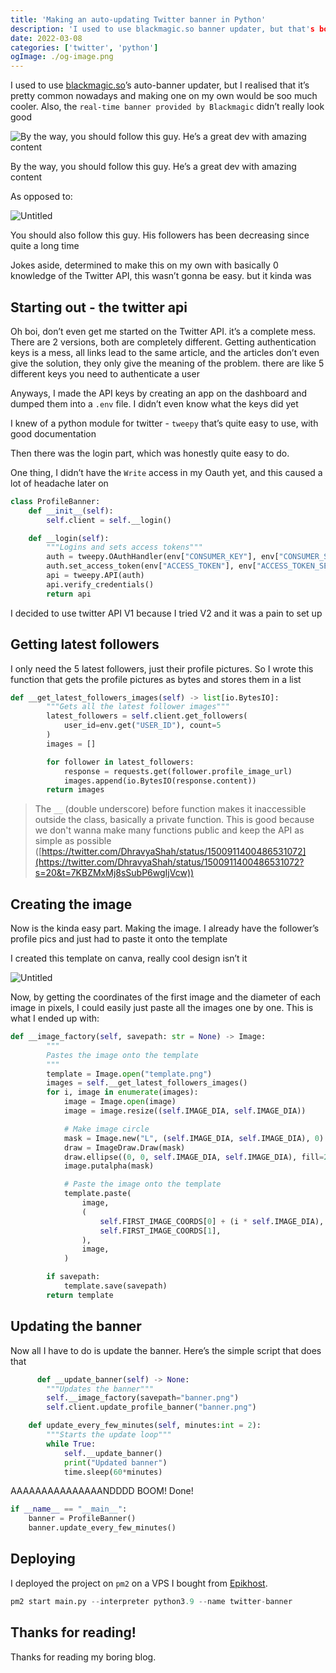 ```yaml
---
title: 'Making an auto-updating Twitter banner in Python'
description: 'I used to use blackmagic.so banner updater, but that's boring. So I made my own.'
date: 2022-03-08
categories: ['twitter', 'python']
ogImage: ./og-image.png
---
```


I used to use [blackmagic.so](https://blackmagic.so)’s auto-banner updater, but I realised that it’s pretty common nowadays and making one on my own would be soo much cooler. Also, the `real-time banner provided by Blackmagic` didn’t really look good 

![By the way, you should follow this guy. He’s a great dev with amazing content](Untitled.png)

By the way, you should follow this guy. He’s a great dev with amazing content

As opposed to:

![Untitled](Untitled%201.png)

You should also follow this guy. His followers has been decreasing since quite a long time 

Jokes aside, determined to make this on my own with basically 0 knowledge of the Twitter API, this wasn’t gonna be easy. but it kinda was

## Starting out - the twitter api

Oh boi, don’t even get me started on the Twitter API. it’s a complete mess. There are 2 versions, both are completely different. Getting authentication keys is a mess, all links lead to the same article, and the articles don’t even give the solution, they only give the meaning of the problem. there are like 5 different keys you need to authenticate a user

Anyways, I made the API keys by creating an app on the dashboard and dumped them into a `.env` file. I didn’t even know what the keys did yet

I knew of a python module for twitter - `tweepy` that’s quite easy to use, with good documentation

Then there was the login part, which was honestly quite easy to do. 

One thing, I didn’t have the `Write` access in my Oauth yet, and this caused a lot of headache later on

```python
class ProfileBanner:
    def __init__(self):
        self.client = self.__login()

    def __login(self):
        """Logins and sets access tokens"""
        auth = tweepy.OAuthHandler(env["CONSUMER_KEY"], env["CONSUMER_SECRET"])
        auth.set_access_token(env["ACCESS_TOKEN"], env["ACCESS_TOKEN_SECRET"])
        api = tweepy.API(auth)
        api.verify_credentials()
        return api
```

I decided to use twitter API V1 because I tried V2 and it was a pain to set up

## Getting latest followers

I only need the 5 latest followers, just their profile pictures. So I wrote this function that gets the profile pictures as bytes and stores them in a list 

```python
def __get_latest_followers_images(self) -> list[io.BytesIO]:
        """Gets all the latest follower images"""
        latest_followers = self.client.get_followers(
            user_id=env.get("USER_ID"), count=5
        )
        images = []

        for follower in latest_followers:
            response = requests.get(follower.profile_image_url)
            images.append(io.BytesIO(response.content))
        return images
```

> The `__` (double underscore) before function makes it inaccessible outside the class, basically a private function. This is good because we don't wanna make many functions public and keep the API as simple as possible ([https://twitter.com/DhravyaShah/status/1500911400486531072](https://twitter.com/DhravyaShah/status/1500911400486531072?s=20&t=7KBZMxMj8sSubP6wgIjVcw))
> 

## Creating the image

Now is the kinda easy part. Making the image. I already have the follower’s profile pics and just had to paste it onto the template 

I created this template on canva, really cool design isn’t it

![Untitled](Untitled%202.png)

Now, by getting the coordinates of the first image and the diameter of each image in pixels, I could easily just paste all the images one by one. This is what I ended up with:

```python
def __image_factory(self, savepath: str = None) -> Image:
        """
        Pastes the image onto the template
        """
        template = Image.open("template.png")
        images = self.__get_latest_followers_images()
        for i, image in enumerate(images):
            image = Image.open(image)
            image = image.resize((self.IMAGE_DIA, self.IMAGE_DIA))

            # Make image circle
            mask = Image.new("L", (self.IMAGE_DIA, self.IMAGE_DIA), 0)
            draw = ImageDraw.Draw(mask)
            draw.ellipse((0, 0, self.IMAGE_DIA, self.IMAGE_DIA), fill=255)
            image.putalpha(mask)

            # Paste the image onto the template
            template.paste(
                image,
                (
                    self.FIRST_IMAGE_COORDS[0] + (i * self.IMAGE_DIA),
                    self.FIRST_IMAGE_COORDS[1],
                ),
                image,
            )

        if savepath:
            template.save(savepath)
        return template
```

## Updating the banner

Now all I have to do is update the banner. Here’s the simple script that does that

```python
	  def __update_banner(self) -> None:
        """Updates the banner"""
        self.__image_factory(savepath="banner.png")
        self.client.update_profile_banner("banner.png")

    def update_every_few_minutes(self, minutes:int = 2):
        """Starts the update loop"""
        while True:
            self.__update_banner()
            print("Updated banner")
            time.sleep(60*minutes)
```

AAAAAAAAAAAAAAANDDDD BOOM! Done!

```python
if __name__ == "__main__":
    banner = ProfileBanner()
    banner.update_every_few_minutes()
```

## Deploying

I deployed the project on `pm2` on a VPS I bought from [Epikhost](https://epikhost.xyz). 

```python
pm2 start main.py --interpreter python3.9 --name twitter-banner
```

## Thanks for reading!

Thanks for reading my boring blog.
